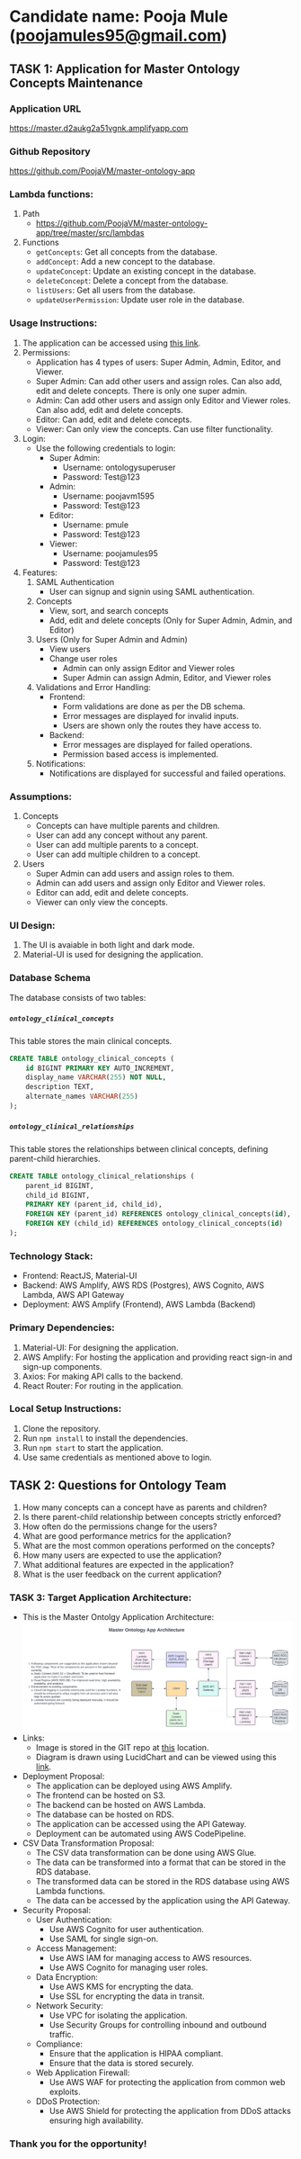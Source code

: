 # Candidate name: Pooja Mule (poojamules95@gmail.com)

## TASK 1: Application for Master Ontology Concepts Maintenance
### Application URL
https://master.d2aukg2a51vgnk.amplifyapp.com

### Github Repository
https://github.com/PoojaVM/master-ontology-app

### Lambda functions:
1. Path
    - https://github.com/PoojaVM/master-ontology-app/tree/master/src/lambdas
2. Functions
    - `getConcepts`: Get all concepts from the database.
    - `addConcept`: Add a new concept to the database.
    - `updateConcept`: Update an existing concept in the database.
    - `deleteConcept`: Delete a concept from the database.
    - `listUsers`: Get all users from the database.
    - `updateUserPermission`: Update user role in the database.

### Usage Instructions:
1. The application can be accessed using [this link](https://master.d2aukg2a51vgnk.amplifyapp.com).
2. Permissions:
    - Application has 4 types of users: Super Admin, Admin, Editor, and Viewer.
    - Super Admin: Can add other users and assign roles. Can also add, edit and delete concepts. There is only one super admin.
    - Admin: Can add other users and assign only Editor and Viewer roles. Can also add, edit and delete concepts.
    - Editor: Can add, edit and delete concepts.
    - Viewer: Can only view the concepts. Can use filter functionality.
3. Login:
    - Use the following credentials to login:
        - Super Admin:
            - Username: ontologysuperuser
            - Password: Test@123
        - Admin: 
            - Username: poojavm1595
            - Password: Test@123
        - Editor:
            - Username: pmule
            - Password: Test@123
        - Viewer:
            - Username: poojamules95
            - Password: Test@123
4. Features:
    1. SAML Authentication
        - User can signup and signin using SAML authentication.
    2. Concepts
        - View, sort, and search concepts
        - Add, edit and delete concepts (Only for Super Admin, Admin, and Editor)
    3. Users (Only for Super Admin and Admin)
        - View users
        - Change user roles
            - Admin can only assign Editor and Viewer roles
            - Super Admin can assign Admin, Editor, and Viewer roles
    4. Validations and Error Handling:
        - Frontend:
            - Form validations are done as per the DB schema.
            - Error messages are displayed for invalid inputs.
            - Users are shown only the routes they have access to.
        - Backend:
            - Error messages are displayed for failed operations.
            - Permission based access is implemented.
    5. Notifications:
        - Notifications are displayed for successful and failed operations.
### Assumptions:
1. Concepts
    - Concepts can have multiple parents and children.
    - User can add any concept without any parent.
    - User can add multiple parents to a concept.
    - User can add multiple children to a concept.
2. Users
    - Super Admin can add users and assign roles to them.
    - Admin can add users and assign only Editor and Viewer roles.
    - Editor can add, edit and delete concepts.
    - Viewer can only view the concepts.

### UI Design:
1. The UI is avaiable in both light and dark mode.
2. Material-UI is used for designing the application.

### Database Schema

The database consists of two tables:
##### `ontology_clinical_concepts`

This table stores the main clinical concepts.

```sql
CREATE TABLE ontology_clinical_concepts (
    id BIGINT PRIMARY KEY AUTO_INCREMENT,
    display_name VARCHAR(255) NOT NULL,
    description TEXT,
    alternate_names VARCHAR(255)
);
```
##### `ontology_clinical_relationships`

This table stores the relationships between clinical concepts, defining parent-child hierarchies.

```sql
CREATE TABLE ontology_clinical_relationships (
    parent_id BIGINT,
    child_id BIGINT,
    PRIMARY KEY (parent_id, child_id),
    FOREIGN KEY (parent_id) REFERENCES ontology_clinical_concepts(id),
    FOREIGN KEY (child_id) REFERENCES ontology_clinical_concepts(id)
);
```
### Technology Stack:
- Frontend: ReactJS, Material-UI
- Backend: AWS Amplify, AWS RDS (Postgres), AWS Cognito, AWS Lambda, AWS API Gateway
- Deployment: AWS Amplify (Frontend), AWS Lambda (Backend)

### Primary Dependencies:
1. Material-UI: For designing the application.
2. AWS Amplify: For hosting the application and providing react sign-in and sign-up components.
3. Axios: For making API calls to the backend.
4. React Router: For routing in the application.

### Local Setup Instructions:
1. Clone the repository.
2. Run `npm install` to install the dependencies.
3. Run `npm start` to start the application.
4. Use same credentials as mentioned above to login.

## TASK 2: Questions for Ontology Team
1. How many concepts can a concept have as parents and children?
2. Is there parent-child relationship between concepts strictly enforced?
3. How often do the permissions change for the users?
4. What are good performance metrics for the application?
5. What are the most common operations performed on the concepts?
6. How many users are expected to use the application?
7. What additional features are expected in the application?
8. What is the user feedback on the current application?

### TASK 3: Target Application Architecture:
- This is the Master Ontolgy Application Architecture: ![Master Ontology App Architecture)](./docs/architecture-diagram.png)
- Links:
    - Image is stored in the GIT repo at [this](https://github.com/PoojaVM/master-ontology-app/blob/master/docs/architecture-diagram.png) location.
    - Diagram is drawn using LucidChart and can be viewed using this [link](https://lucid.app/lucidchart/430c5fc9-247f-4dc9-b240-0740f2c93f75/edit?viewport_loc=-479%2C24%2C2219%2C1095%2C0_0&invitationId=inv_8e39fa37-768e-4407-855e-7f6b36ecdb8a).
- Deployment Proposal:
    - The application can be deployed using AWS Amplify.
    - The frontend can be hosted on S3.
    - The backend can be hosted on AWS Lambda.
    - The database can be hosted on RDS.
    - The application can be accessed using the API Gateway.
    - Deployment can be automated using AWS CodePipeline.
- CSV Data Transformation Proposal:
    - The CSV data transformation can be done using AWS Glue.
    - The data can be transformed into a format that can be stored in the RDS database.
    - The transformed data can be stored in the RDS database using AWS Lambda functions.
    - The data can be accessed by the application using the API Gateway.
- Security Proposal:
    - User Authentication:
        - Use AWS Cognito for user authentication.
        - Use SAML for single sign-on.
    - Access Management:
        - Use AWS IAM for managing access to AWS resources.
        - Use AWS Cognito for managing user roles.
    - Data Encryption:
        - Use AWS KMS for encrypting the data.
        - Use SSL for encrypting the data in transit.
    - Network Security:
        - Use VPC for isolating the application.
        - Use Security Groups for controlling inbound and outbound traffic.
    - Compliance:
        - Ensure that the application is HIPAA compliant.
        - Ensure that the data is stored securely.
    - Web Application Firewall:
        - Use AWS WAF for protecting the application from common web exploits.
    - DDoS Protection:
        - Use AWS Shield for protecting the application from DDoS attacks ensuring high availability.


### Thank you for the opportunity!


